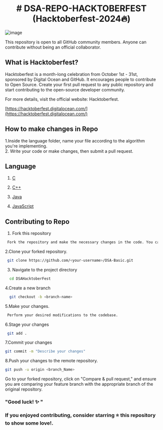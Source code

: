 
 <h1 align="center"># DSA-REPO-HACKTOBERFEST (Hacktoberfest-2024🔥)</h1>

 ![image](https://user-images.githubusercontent.com/69143883/194773259-a00a6520-bd7f-4064-a93f-5cd1d77246e7.png)

This repository is open to all GitHub community members. Anyone can contribute without being an official collaborator.

## What is Hacktoberfest?
Hacktoberfest is a month-long celebration from October 1st - 31st, sponsored by Digital Ocean and GitHub. It encourages people to contribute to Open Source. Create your first pull request to any public repository and start contributing to the open-source developer community.

For more details, visit the official website: Hacktoberfest.

[https://hacktoberfest.digitalocean.com/](https://hacktoberfest.digitalocean.com/)

## How to make changes in Repo
 1.Inside the language folder, name your file according to the algorithm you're implementing. \
 2. Write your code or make changes, then submit a pull request.

## Language
  1. [C](https://www.freecodecamp.org/news/what-is-the-c-programming-language-beginner-tutorial/)
  
  2. [C++](https://cplusplus.com/doc/tutorial/)

  3. [Java](https://www.java.com/en/)

  4. [JavaScript](https://www.javascript.com/)


## Contributing to Repo

1. Fork this repository

```bash
 Fork the repository and make the necessary changes in the code. You can edit it online or by cloning it to your local machine.
```

2.Clone your forked repository.
```bash
 git clone https://github.com/<your-username>/DSA-Basic.git
```
3. Navigate to the project directory
```bash
  cd DSAHacktoberFest
```
4.Create a new branch
```bash
  git checkout -b <branch-name>
```
5.Make your changes.
```bash
 Perform your desired modifications to the codebase.
```
6.Stage your changes
```bash
 git add .
```
7.Commit your changes 
```bash
git commit -m "Describe your changes"
```
8.Push your changes to the remote repository.
```bash
git push -u origin <branch_Name>
```
Go to your forked repository, click on "Compare & pull request," and ensure you are comparing your feature branch with the appropriate branch of the original repository.

### "Good luck! ✨ "


### If you enjoyed contributing, consider starring ⭐ this repository to show some love!.
